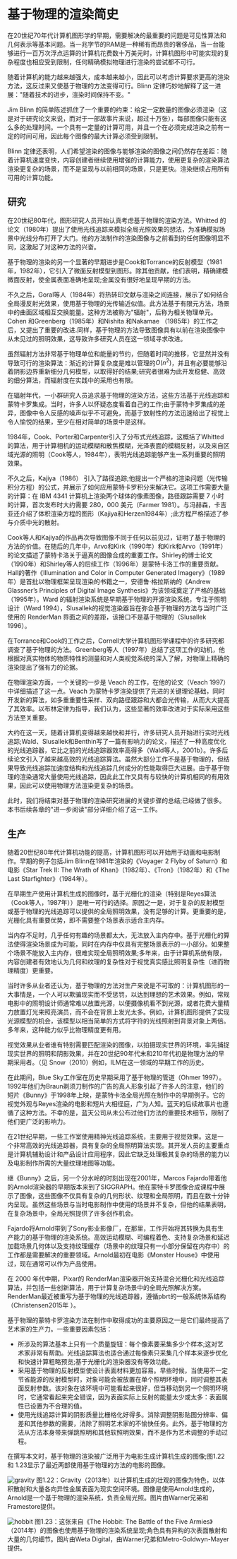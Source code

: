 # 基于物理的渲染简史

在20世纪70年代计算机图形学的早期，需要解决的最重要的问题是可见性算法和几何表示等基本问题。当一兆字节的RAM是一种稀有而昂贵的奢侈品，当一台能够进行一百万次浮点运算的计算机花费数十万美元时，计算机图形中可能实现的复杂程度也相应受到限制，任何精确模拟物理进行渲染的尝试都不可行。

随着计算机的能力越来越强大，成本越来越小，因此可以考虑计算要求更高的渲染方法，这反过来又使基于物理的方法变得可行。Blinn 定律巧妙地解释了这一进展："随着技术的进步，渲染时间保持不变。"

Jim Blinn 的简单陈述抓住了一个重要的约束：给定一定数量的图像必须渲染（这是对于研究论文来说，而对于一部故事片来说，超过十万张），每部图像只能有这么多的处理时间。一个具有一定量的计算可用，并且一个在必须完成渲染之前有一定的时间可用，因此每个图像的最大计算必须受到限制。

Blinn 定律还表明，人们希望渲染的图像与能够渲染的图像之间仍然存在差距：随着计算机速度变快，内容创建者继续使用增强的计算能力，使用更复杂的渲染算法渲染更复杂的场景，而不是呈现与以前相同的场景，只是更快。渲染继续占用所有可用的计算功能。

## 研究
在20世纪80年代，图形研究人员开始认真考虑基于物理的渲染方法。Whitted 的论文（1980年）提出了使用光线追踪来模拟全局光照效果的想法，为准确模拟场景中光线分布打开了大门。他的方法制作的渲染图像与之前看到的任何图像明显不同，这激起了对这种方法的兴奋。

基于物理的渲染的另一个显著的早期进步是Cook和Torrance的反射模型（1981年，1982年），它引入了微面反射模型到图形。除其他贡献，他们表明，精确建模微面反射，使金属表面准确地呈现;金属没有很好地呈现早期的方法。

不久之后，Goral等人（1984年）将热转印文献与渲染之间连接，展示了如何结合全局漫反射光效果，使用基于物理的光传输近似值。此方法基于有限元方法，场景中的曲面区域相互交换能量。这种方法被称为"辐射"，后称为相关物理单元。Cohen 和Greenberg（1985年）和Nishita 和Nakamae （1985年）的工作之后，又提出了重要的改进.同样，基于物理的方法导致图像具有以前在渲染图像中从未见过的照明效果，这导致许多研究人员在这一领域寻求改进。

虽然辐射方法非常基于物理单位和能量的节约，但随着时间的推移，它显然并没有导致可行的渲染算法：渐近的计算复杂度是难以管理的$O(n^2)$，并且有必要能够沿着阴影边界重新细分几何模型，以取得好的结果;研究者很难为此开发稳健、高效的细分算法，而辐射度在实践中的采用也有限。

在辐射年代，一小群研究人员追求基于物理的渲染方法，这些方法基于光线追踪和蒙特卡罗集成。当时，许多人以怀疑态度看着自己的工作;由于蒙特卡罗集成的差异，图像中令人反感的噪声似乎不可避免，而基于放射性的方法迅速给出了视觉上令人愉悦的结果，至少在相对简单的场景中是这样。

1984年，Cook、Porter和Carpenter引入了分布式光线追踪，这概括了Whitted的算法，用于计算相机的运动模糊和散焦模糊，光泽表面的模糊反射，以及来自区域光源的照明（Cook等人，1984年），表明光线追踪能够产生一系列重要的照明效果。

不久之后，Kajiya（1986） 引入了路径追踪;他提出一个严格的渲染问题（光传输积分方程）的公式，并展示了如何应用蒙特卡罗积分来解决它。这项工作需要大量的计算：在 IBM 4341 计算机上渲染两个球体的像素图像，路径跟踪需要 7 小时的计算，首次发布时大约需要 280，000 美元（Farmer 1981）。与冯赫森，卡吉亚还介绍了体积渲染方程的图形（Kajiya和Herzen1984年）;此方程严格描述了参与介质中光的散射。

Cook等人和Kajiya的作品再次导致图像不同于任何以前见过，证明了基于物理的方法的价值。在随后的几年中，Arvo和Kirk（1990年）和Kirk和Arvo（1991年）的论文描述了蒙特卡洛关于逼真的图像合成的重要工作。Shirley的博士论文（1990年）和Shirley等人的后续工作（1996年）是蒙特卡洛工作的重要贡献。Hall的著作《Illumination and Color in Computer Generated Imagery》（1989年）是首批以物理框架呈现渲染的书籍之一，安德鲁·格拉斯纳的《Andrew Glassner’s Principles of Digital Image Synthesis》为该领域奠定了严格的基础（1995年）。Ward 的辐射渲染系统是早期基于物理的开源渲染系统，专注于照明设计（Ward 1994），Slusallek的视觉渲染器旨在弥合基于物理的方法与当时广泛使用的 RenderMan 界面之间的差距，该接口不是基于物理的（Slusallek 1996）。

在Torrance和Cook的工作之后，Cornell大学计算机图形学课程中的许多研究都调查了基于物理的方法。Greenberg等人（1997年）总结了这项工作的动机，他根据对真实物体的物质特性的测量和对人类视觉系统的深入了解，对物理上精确的渲染提出了强有力的论据。

在物理渲染方面，一个关键的一步是 Veach 的工作，在他的论文（Veach 1997）中详细描述了这一点。Veach 为蒙特卡罗渲染提供了先进的关键理论基础，同时开发新的算法，如多重重要性采样、双向路径跟踪和大都会光传输，从而大大提高了其效率。以布林定律为指导，我们认为，这些显著的效率改进对于实际采用这些方法至关重要。

大约在这一天，随着计算机变得越来越快和并行，许多研究人员开始进行实时光线追踪;Wald、Slusallek和Benthin写了一篇有影响力的论文，描述了一种高度优化的光线追踪器，它比之前的光线追踪器效率高得多（Wald等人，2001b）。许多后续论文引入了越来越高效的光线追踪算法。虽然大部分工作不是基于物理的，但结果导致光线追踪加速度结构和光线追踪几何成分的性能取得巨大进展。由于基于物理的渲染通常大量使用光线追踪，因此此工作又具有与较快的计算机相同的有用效果，因此可以使用物理方法渲染更复杂的场景。

此时，我们将结束对基于物理的渲染研究进展的关键步骤的总结;已经做了很多。本书后续各章的"进一步阅读"部分详细介绍了这一工作。

## 生产
随着20世纪80年代计算机功能的提高，计算机图形可以开始用于动画和电影制作。早期的例子包括Jim Blinn在1981年渲染的《Voyager 2 Flyby of Saturn》和电影《Star Trek II: The Wrath of Khan》（1982年）、《Tron》（1982年）和《The Last Starfighter》（1984年）。

在早期生产使用计算机生成的图像时，基于光栅化的渲染（特别是Reyes算法（Cook等人，1987年））是唯一可行的选择。原因之一是，对于复杂的反射模型或基于物理的光线追踪可以提供的全局照明效果，没有足够的计算。更重要的是，光栅化具有重要优势，即不需要整个场景表示适合主内存。

当内存不足时，几乎任何有趣的场景都太大，无法放入主内存中。基于光栅化的算法使得渲染场景成为可能，同时在内存中仅具有完整场景表示的一小部分。如果整个场景不能放入主内存，很难实现全局照明效果;多年来，由于计算机系统有限，内容创建者有效地认为几何和纹理的复杂性对于视觉真实感比照明复杂性（进而物理精度）更重要。

当时许多从业者还认为，基于物理的方法对生产来说是不可取的：计算机图形的一大事情是，一个人可以欺骗现实而不受惩罚，以达到理想的艺术效果。例如，常规电影中的照明设计师通常难以放置光源，以便摄像机看不到光源，或者花费大量精力放置灯光来照亮演员，而不会在背景上发光太多。例如，计算机图形提供了实现光源模型的机会，该模型以相当简单的方式将字符的光线照射到背景对象上两倍。多年来，这种能力似乎比物理精度更有用。

视觉效果从业者谁有特别需要匹配渲染的图像，以拍摄现实世界的环境，率先捕捉现实世界的照明和阴影效果，并在20世纪90年代末和210年代初是物理方法的早期采用者。（见 Snow（2010）例如，ILM在这一领域的早期工作的历史。

在此期间，Blue Sky工作室在历史早期采用了基于物理的管道（Ohmer 1997）。1992年他们为Braun剃须刀制作的广告的真人形象引起了许多人的注意，他们的短片《Bunny》于1998年上映，是蒙特卡洛全局光照在制作中的早期例子。它的视觉外观与Reyes渲染的电影和短片大相径庭，广为人知。蓝天的后续故事片也遵循了这种方法。不幸的是，蓝天公司从未公布过他们方法的重要技术细节，限制了他们更广泛的影响力。

在21世纪早期，一些工作室使用精神光线追踪系统，主要用于视觉效果。这是一个非常高效的光线追踪器，具有复杂的全局照明算法实现。其开发人员的主要重点是计算机辅助设计和产品设计应用程序，因此它缺乏处理极其复杂的场景的能力以及电影制作所需的大量纹理地图等功能。

继《Bunny》之后，另一个分水岭的时刻出现在2001年，Marcos Fajardo带着他的Arnold渲染器的早期版本来到了SIGGRAPH。他在蒙特卡罗图像合成课程中展示了图像，这些图像不仅具有复杂的几何形状、纹理和全局照明，而且在数十分钟内呈现。虽然这些场景与当时电影制作中使用的场景并不复杂，但他的结果表明，在复杂场景中，全局光照提供了许多创作机会。

Fajardo将Arnold带到了Sony影业影像厂，在那里，工作开始将其转换为具有生产能力的基于物理的渲染系统。高效运动模糊、可编程着色、支持复杂场景和延迟加载场景几何体以及支持纹理缓存（场景中的纹理只有一小部分保留在内存中）的工作都是需要解决的重要领域。Arnold最初在电影《Monster House》中使用过，现在通常可以作为产品使用。

在 2000 年代中期，Pixar的 RenderMan渲染器开始支持混合光栅化和光线追踪算法，并包括一些创新算法，用于计算复杂场景中的全局光照解决方案。RenderMan最近被重写为基于物理的光线追踪器，遵循pbrt的一般系统体系结构（Christensen2015年 ）。

基于物理的蒙特卡罗渲染方法在制作中取得成功的主要原因之一是它们最终提高了艺术家的生产力。一些重要因素包括：
* 所涉及的算法基本上只有一个质量旋钮：每个像素要采集多少个样本;这对艺术家非常有帮助。光线追踪算法也适合通过每像素只采集几个样本来逐步优化和快速计算粗略预览;基于光栅化的渲染器没有等效功能。
* 采用基于物理的反射模型使设计表面材料更加容易。早些时候，当使用不一定节省能源的反射模型时，对象可能会被放置在单个照明环境中，同时调整其表面反射参数。该对象在该环境中可能看起来很好，但当移动到另一个照明环境时，它通常看起来完全错误，因为表面实际上反射的能量太少或太多：表面属性已设置为不合理的值。
* 使用光线追踪计算的阴影质量比栅格化好得多。消除调整阴影贴图分辨率、偏差和其他参数的需要，消除了照明艺术家的不愉快任务。此外，基于物理的方法从方法本身带来弹跳照明和其他软照明效果，而不是作为艺术调整的手动过程。

在撰写本文时，基于物理的渲染被广泛用于为电影生成计算机生成的图像;图1.22 和 1.23显示了最近两部使用基于物理的方法的电影的图像。

![gravity](https://www.pbr-book.org/3ed-2018/Introduction/gravity.png)
图1.22：Gravity（2013年）以计算机生成的壮观的图像为特色，以体积散射和大量各向异性金属表面为现实空间环境。图像是使用Arnold生成的，Arnold是一个基于物理的渲染系统，负责全局光照。图片由Warner兄弟和Framestore提供。

![hobbit](https://www.pbr-book.org/3ed-2018/Introduction/hobbit.png)
图1.23：这张来自《The Hobbit: The Battle of the Five Armies》（2014年）的图像也使用基于物理的渲染系统呈现;角色具有异构的次表面散射和大量的几何细节。图片由Weta Digital，由Warner兄弟和Metro-Goldwyn-Mayer提供。